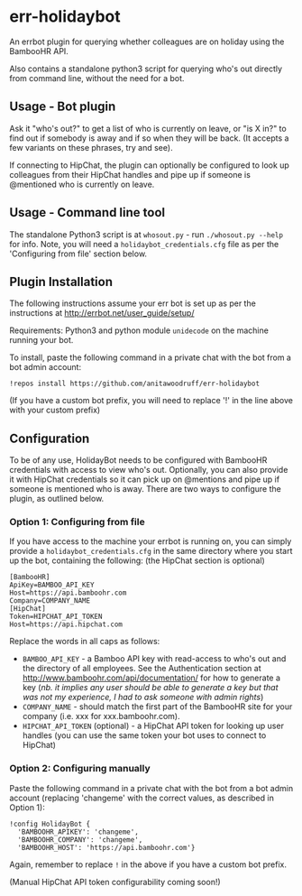 # err-holidaybot

An errbot plugin for querying whether colleagues are on holiday using the BambooHR API.

Also contains a standalone python3 script for querying who's out directly from command line, without the need for a bot.

## Usage - Bot plugin

Ask it "who's out?" to get a list of who is currently on leave, or "is X in?" to find out if somebody is away and if so when they will be back. (It accepts a few variants on these phrases, try and see).

If connecting to HipChat, the plugin can optionally be configured to look up colleagues from their HipChat handles and pipe up if someone is @mentioned who is currently on leave.

## Usage - Command line tool

The standalone Python3 script is at `whosout.py` - run `./whosout.py --help` for info. Note, you will need a `holidaybot_credentials.cfg` file as per the 'Configuring from file' section below.

## Plugin Installation

The following instructions assume your err bot is set up as per the instructions at http://errbot.net/user_guide/setup/ 

Requirements: Python3 and python module `unidecode` on the machine running your bot.

To install, paste the following command in a private chat with the bot from a bot admin account:

  `!repos install https://github.com/anitawoodruff/err-holidaybot` 
  
(If you have a custom bot prefix, you will need to replace '!' in the line above with your custom prefix)

## Configuration

To be of any  use, HolidayBot needs to be configured with BambooHR credentials with access to view who's out.
Optionally, you can also provide it with HipChat credentials so it can pick up on @mentions and pipe up if someone is mentioned who is away. There are two ways to configure the plugin, as outlined below.

### Option 1: Configuring from file

If you have access to the machine your errbot is running on, you can simply provide a `holidaybot_credentials.cfg` in the same directory where you start up the bot, containing the following: (the HipChat section is optional)

    [BambooHR]
    ApiKey=BAMBOO_API_KEY
    Host=https://api.bamboohr.com
    Company=COMPANY_NAME
    [HipChat]
    Token=HIPCHAT_API_TOKEN
    Host=https://api.hipchat.com
    
Replace the words in all caps as follows:

- `BAMBOO_API_KEY` - a Bamboo API key with read-access to who's out and the directory of all employees. See the Authentication section at http://www.bamboohr.com/api/documentation/ for how to generate a key (_nb. it implies any user should be able to generate a key but that was not my experience, I had to ask someone with admin rights_)
- `COMPANY_NAME` - should match the first part of the BambooHR site for your company (i.e. xxx for xxx.bamboohr.com).
- `HIPCHAT_API_TOKEN` (optional) - a HipChat API token for looking up user handles (you can use the same token your bot uses to connect to HipChat)
    
### Option 2: Configuring manually

Paste the following command in a private chat with the bot from a bot admin account (replacing 'changeme' with the correct values, as described in Option 1):

    !config HolidayBot {
      'BAMBOOHR_APIKEY': 'changeme',
      'BAMBOOHR_COMPANY': 'changeme',
      'BAMBOOHR_HOST': 'https://api.bamboohr.com'}

Again, remember to replace `!` in the above if you have a custom bot prefix.

(Manual HipChat API token configurability coming soon!)
